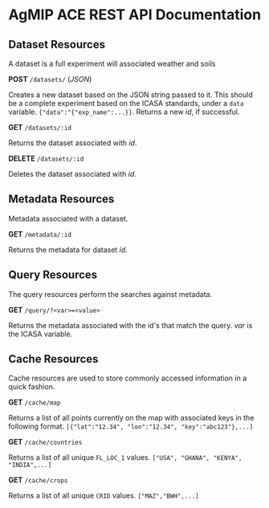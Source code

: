 # AgMIP ACE REST API Documentation #

## Dataset Resources ##
A dataset is a full experiment will associated weather and soils

__POST__ ```/datasets/``` (_JSON_)

Creates a new dataset based on the JSON string passed to it. This should be a
complete experiment based on the ICASA standards, under a ```data``` variable.
```{"data":"{"exp_name":...}}```. 
Returns a new _id_, if successful.

__GET__ ```/datasets/:id```

Returns the dataset associated with _id_.

__DELETE__ ```/datasets/:id```

Deletes the dataset associated with _id_.


## Metadata Resources ##
Metadata associated with a dataset.

__GET__ ```/metadata/:id```

Returns the metadata for dataset _id_.

## Query Resources ##
The query resources perform the searches against metadata.

__GET__ ```/query/?<var>=<value>```

Returns the metadata associated with the id's that match the query. _var_ is the ICASA variable.

## Cache Resources ##
Cache resources are used to store commonly accessed information in a quick fashion.

__GET__ ```/cache/map```

Returns a list of all points currently on the map with associated keys in the following format.
```[{"lat":"12.34", "lon":"12.34", "key":"abc123"},...]```

__GET__ ```/cache/countries```

Returns a list of all unique ```FL_LOC_1``` values.
```["USA", "GHANA", "KENYA", "INDIA",...]```

__GET__ ```/cache/crops```

Returns a list of all unique ```CRID``` values.
```["MAZ","BWH",...]```


